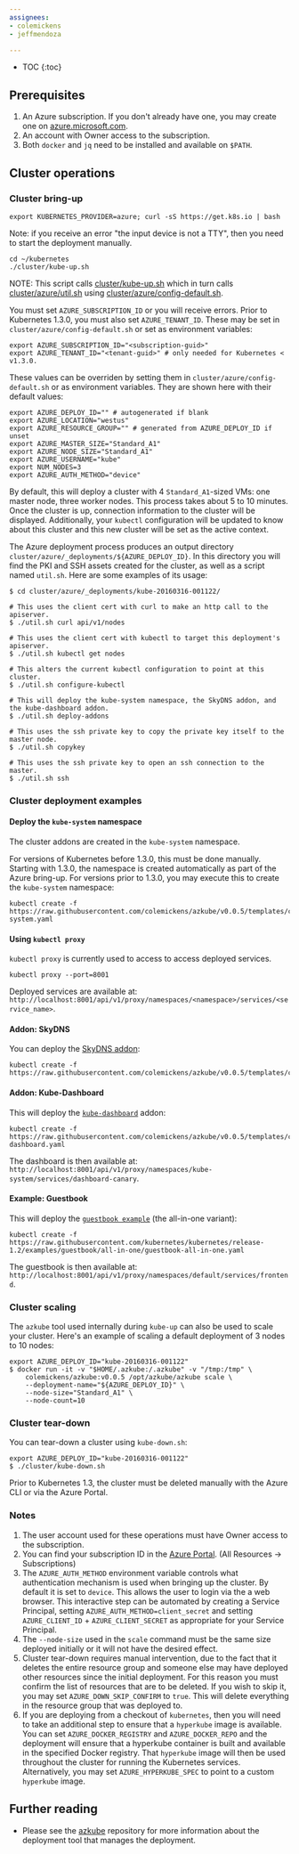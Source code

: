 ```yaml
---
assignees:
- colemickens
- jeffmendoza

---
```


* TOC
{:toc}


## Prerequisites

1. An Azure subscription. If you don't already have one, you may create one on [azure.microsoft.com](https://azure.microsoft.com).
2. An account with Owner access to the subscription.
3. Both `docker` and `jq` need to be installed and available on `$PATH`.


## Cluster operations

### Cluster bring-up

```shell
export KUBERNETES_PROVIDER=azure; curl -sS https://get.k8s.io | bash
```

Note: if you receive an error "the input device is not a TTY", then you need to start the deployment manually.

```shell
cd ~/kubernetes
./cluster/kube-up.sh
```

NOTE: This script calls [cluster/kube-up.sh](http://releases.k8s.io/{{page.githubbranch}}/cluster/kube-up.sh)
which in turn calls [cluster/azure/util.sh](http://releases.k8s.io/{{page.githubbranch}}/cluster/azure/util.sh)
using [cluster/azure/config-default.sh](http://releases.k8s.io/{{page.githubbranch}}/cluster/azure/config-default.sh).

You must set `AZURE_SUBSCRIPTION_ID` or you will receive errors. Prior to Kubernetes 1.3.0, you must also set `AZURE_TENANT_ID`.
These may be set in `cluster/azure/config-default.sh` or set as environment variables:

```shell
export AZURE_SUBSCRIPTION_ID="<subscription-guid>"
export AZURE_TENANT_ID="<tenant-guid>" # only needed for Kubernetes < v1.3.0.
```

These values can be overriden by setting them in `cluster/azure/config-default.sh` or as environment variables. They are shown here with their default values:

```shell
export AZURE_DEPLOY_ID="" # autogenerated if blank
export AZURE_LOCATION="westus"
export AZURE_RESOURCE_GROUP="" # generated from AZURE_DEPLOY_ID if unset
export AZURE_MASTER_SIZE="Standard_A1"
export AZURE_NODE_SIZE="Standard_A1"
export AZURE_USERNAME="kube"
export NUM_NODES=3
export AZURE_AUTH_METHOD="device"
```


By default, this will deploy a cluster with 4 `Standard_A1`-sized VMs: one master node, three worker nodes. This process takes about 5 to 10 minutes. Once the cluster is up, connection information to the cluster will be displayed. Additionally, your `kubectl` configuration will be updated to know about this cluster and this new cluster will be set as the active context.

The Azure deployment process produces an output directory `cluster/azure/_deployments/${AZURE_DEPLOY_ID}`. In this directory you will find the PKI and SSH assets created for the cluster, as well as a script named `util.sh`. Here are some examples of its usage:

```shell
$ cd cluster/azure/_deployments/kube-20160316-001122/

# This uses the client cert with curl to make an http call to the apiserver.
$ ./util.sh curl api/v1/nodes

# This uses the client cert with kubectl to target this deployment's apiserver.
$ ./util.sh kubectl get nodes

# This alters the current kubectl configuration to point at this cluster.
$ ./util.sh configure-kubectl

# This will deploy the kube-system namespace, the SkyDNS addon, and the kube-dashboard addon.
$ ./util.sh deploy-addons

# This uses the ssh private key to copy the private key itself to the master node.
$ ./util.sh copykey

# This uses the ssh private key to open an ssh connection to the master.
$ ./util.sh ssh
```

### Cluster deployment examples

#### Deploy the `kube-system` namespace

The cluster addons are created in the `kube-system` namespace.

For versions of Kubernetes before 1.3.0, this must be done manually. Starting with 1.3.0, the
namespace is created automatically as part of the Azure bring-up. For versions prior to 1.3.0, you may
execute this to create the `kube-system` namespace:

```shell
kubectl create -f https://raw.githubusercontent.com/colemickens/azkube/v0.0.5/templates/coreos/addons/kube-system.yaml
```

#### Using `kubectl proxy`

`kubectl proxy` is currently used to access to access deployed services.

```shell
kubectl proxy --port=8001
```

Deployed services are available at: `http://localhost:8001/api/v1/proxy/namespaces/<namespace>/services/<service_name>`.


#### Addon: SkyDNS

You can deploy the [SkyDNS addon](https://github.com/kubernetes/kubernetes/tree/{{page.githubbranch}}/cluster/addons/dns):

```shell
kubectl create -f https://raw.githubusercontent.com/colemickens/azkube/v0.0.5/templates/coreos/addons/skydns.yaml
```


#### Addon: Kube-Dashboard

This will deploy the [`kube-dashboard`](https://github.com/kubernetes/dashboard) addon:

```shell
kubectl create -f https://raw.githubusercontent.com/colemickens/azkube/v0.0.5/templates/coreos/addons/kube-dashboard.yaml
```

The dashboard is then available at: `http://localhost:8001/api/v1/proxy/namespaces/kube-system/services/dashboard-canary`.

#### Example: Guestbook

This will deploy the [`guestbook example`](https://github.com/kubernetes/kubernetes/blob/{{page.githubbranch}}/examples/guestbook/README.md) (the all-in-one variant):

```shell
kubectl create -f https://raw.githubusercontent.com/kubernetes/kubernetes/release-1.2/examples/guestbook/all-in-one/guestbook-all-in-one.yaml
```

The guestbook is then available at: `http://localhost:8001/api/v1/proxy/namespaces/default/services/frontend`.


### Cluster scaling

The `azkube` tool used internally during `kube-up` can also be used to scale your cluster.
Here's an example of scaling a default deployment of 3 nodes to 10 nodes:

```shell
export AZURE_DEPLOY_ID="kube-20160316-001122"
$ docker run -it -v "$HOME/.azkube:/.azkube" -v "/tmp:/tmp" \
    colemickens/azkube:v0.0.5 /opt/azkube/azkube scale \
    --deployment-name="${AZURE_DEPLOY_ID}" \
    --node-size="Standard_A1" \
    --node-count=10
```

### Cluster tear-down

You can tear-down a cluster using `kube-down.sh`:

```shell
export AZURE_DEPLOY_ID="kube-20160316-001122"
$ ./cluster/kube-down.sh
```

Prior to Kubernetes 1.3, the cluster must be deleted manually with the Azure CLI or via the Azure Portal.

### Notes

1. The user account used for these operations must have Owner access to the subscription.
2. You can find your subscription ID in the [Azure Portal](https://portal.microsoft.com). (All Resources → Subscriptions)
3. The `AZURE_AUTH_METHOD` environment variable controls what authentication mechanism is used when bringing up the cluster. By default it is set to `device`. This allows the user to login via the a web browser. This interactive step can be automated by creating a Service Principal, setting `AZURE_AUTH_METHOD=client_secret` and setting `AZURE_CLIENT_ID` + `AZURE_CLIENT_SECRET` as appropriate for your Service Principal.
4. The `--node-size` used in the `scale` command must be the same size deployed initially or it will not have the desired effect.
5. Cluster tear-down requires manual intervention, due to the fact that it deletes the entire resource group and someone else may have deployed other resources since the initial deployment. For this reason you must confirm the list of resources that are to be deleted. If you wish to skip it, you may set `AZURE_DOWN_SKIP_CONFIRM` to `true`. This will delete everything in the resource group that was deployed to.
6. If you are deploying from a checkout of `kubernetes`, then you will need to take an additional step to ensure that a `hyperkube` image is available. You can set `AZURE_DOCKER_REGISTRY` and `AZURE_DOCKER_REPO` and the deployment will ensure that a hyperkube container is built and available in the specified Docker registry. That `hyperkube` image will then be used throughout the cluster for running the Kubernetes services. Alternatively, you may set `AZURE_HYPERKUBE_SPEC` to point to a custom `hyperkube` image.


## Further reading

* Please see the [azkube](https://github.com/colemickens/azkube) repository for more information about the deployment tool that manages the deployment.
